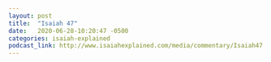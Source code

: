 ```yaml
---
layout: post
title:  "Isaiah 47"
date:   2020-06-28-10:20:47 -0500
categories: isaiah-explained
podcast_link: http://www.isaiahexplained.com/media/commentary/Isaiah47.mp3
---
```

